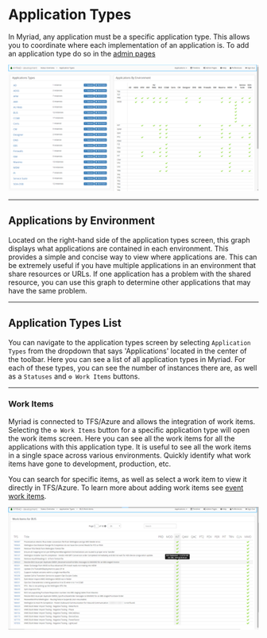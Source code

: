 # Application Types
In Myriad, any application must be a specific application type. This allows you to coordinate where each implementation of an application is. To add an application type do so in the [admin pages](A)

<img src="Media/Application-Types.png">

---
## Applications by Environment 
Located on the right-hand side of the application types screen, this graph displays what applications are contained in each environment. This provides a simple and concise way to view where applications are. This can be extremely useful if you have multiple applications in an environment that share resources or URLs. If one application has a problem with the shared resource, you can use this graph to determine other applications that may have the same problem.

---
## Application Types List
You can navigate to the application types screen by selecting `Application Types` from the dropdown that says 'Applications' located in the center of the toolbar. Here you can see a list of all application types in Myriad. For each of these types, you can see the number of instances there are, as well as a `Statuses` and `⚙ Work Items` buttons.   

---
### Work Items
Myriad is connected to TFS/Azure and allows the integration of work items. Selecting the `⚙ Work Items` button for a specific application type will open the work items screen. Here you can see all the work items for all the applications with this application type. It is useful to see all the work items in a single space across various environments. Quickly identify what work items have gone to development, production, etc. 

You can search for specific items, as well as select a work item to view it directly in TFS/Azure. To learn more about adding work items see [event work items](Events.md#Work-Items).

<img src="Media/Application-Types-Work-Items.png">

